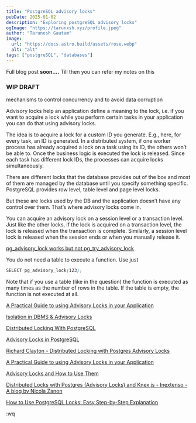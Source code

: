 ```yaml
---
title: "PostgreSQL advisory locks"
pubDate: 2025-01-02
description: "Exploring postgreSQL advisory locks"
ogImage: "https://tarunxsh.xyz/profile.jpeg"
author: "Tarunesh Gautam"
image:
  url: "https://docs.astro.build/assets/rose.webp"
  alt: "alt"
tags: ["postgreSQL", "databases"]
---
```


Full blog post **soon....** Till then you can refer my notes on this 


### WIP DRAFT

mechanisms to control concurrency and to avoid data corruption

Advisory locks help an application define a meaning to the lock, i.e. if you want to acquire a lock while you perform certain tasks in your application you can do that using advisory locks.

The idea is to acquire a lock for a custom ID you generate. E.g., here, for every task, an ID is generated. In a distributed system, if one worker process has already acquired a lock on a task using its ID, the others won’t be able to. Once the business logic is executed the lock is released. Since each task has different lock IDs, the processes can acquire locks simultaneously.



There are different locks that the database provides out of the box and most of them are managed by the database until you specify something specific. PostgreSQL provides row level, table level and page level locks.

But these are locks used by the DB and the application doesn’t have any control over them. That’s where advisory locks come in.

You can acquire an advisory lock on a session level or a transaction level. Just like the other locks, if the lock is acquired on a transaction level, the lock is released when the transaction is complete. Similarly, a session level lock is released when the session ends or when you manually release it.

[pg_advisory_lock works but not pg_try_advisory_lock](https://stackoverflow.com/questions/54038185/pg-advisory-lock-works-but-not-pg-try-advisory-lock)

You do not need a table to execute a function. Use just

```scss
SELECT pg_advisory_lock(123);

```

Note that if you use a table (like in the question) the function is executed as many times as the number of rows in the table. If the table is empty, the function is not executed at all.

[A Practical Guide to using Advisory Locks in your Application](https://softwareengineeringwk.substack.com/p/a-practical-guide-to-using-advisory)

[Isolation in DBMS & Advisory Locks](https://softwareengineeringwk.substack.com/p/isolation-in-dbms-and-advisory-locks)

[Distributed Locking With PostgreSQL](https://haykot.dev/blog/distributed-locking-with-postgre-sql/)

[Advisory Locks in PostgreSQL](https://hashrocket.com/blog/posts/advisory-locks-in-postgres#implementation)

[Richard Clayton - Distributed Locking with Postgres Advisory Locks](https://rclayton.silvrback.com/distributed-locking-with-postgres-advisory-locks)

[A Practical Guide to using Advisory Locks in your Application](https://softwareengineeringwk.substack.com/p/a-practical-guide-to-using-advisory)

[Advisory Locks and How to Use Them](https://shiroyasha.io/advisory-locks-and-how-to-use-them.html)

[Distributed Locks with Postgres (Advisory Locks) and Knex.js - Inextenso - A blog by Nicola Zanon](https://www.inextenso.dev/distributed-locks-with-postgres-advisory-locks-and-knex-js)

[How to Use PostgreSQL Locks: Easy Step-by-Step Explanation](https://hevodata.com/learn/postgresql-locks/)

:wq